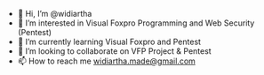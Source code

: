 - 👋 Hi, I’m @widiartha
- 👀 I’m interested in Visual Foxpro Programming and Web Security (Pentest)
- 🌱 I’m currently learning Visual Foxpro and Pentest
- 💞️ I’m looking to collaborate on VFP Project & Pentest
- 📫 How to reach me widiartha.made@gmail.com

<!---
widiartha/widiartha is a ✨ special ✨ repository because its `README.md` (this file) appears on your GitHub profile.
You can click the Preview link to take a look at your changes.
--->
